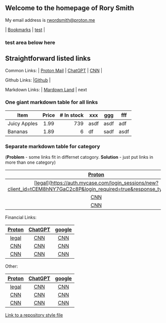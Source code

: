 ## Welcome to the homepage of Rory Smith
My email address is rwordsmith@proton.me


| [Bookmarks](bookmarks.md) |  [test](test.md)  |



### test area below here
## Straightforward listed links
Common Links:
| [Proton Mail](https://mail.proton.me/u/0/inbox)      | [ChatGPT](https://chat.openai.com)       | [CNN](https://www.cnn.com)      |

Github Links:
|[Github](github.com) | 

Markdown Links:
| [Mardown Land](https://markdown.land) | next

### One giant markdown table for all links

| Item         | Price | # In stock |  xxx  |  ggg  |  fff |
|--------------|:-----:|-----------:|-------|-------|------|
| Juicy Apples |  1.99 |        739 | asdf  |  asdf  | adf |
| Bananas      |  1.89 |          6 |   df   | sadf  | asdf|


### Separate markdown table for category 
(**Problem** - some links fit in differnet catogory.  **Solution** - just put links in more than one category)


| [Proton](https://mail.proton.me/u/0/inbox) | [ChatGPT](https://chat.openai.com)           |              [google](https://www.google.com/)       |
|:-----------------------------:|:---------------------:|:-----------------------------:|
| [[legal]()](https://auth.mycase.com/login_sessions/new?client_id=tCEM8hNY7GaC2c8P&login_required=true&response_type=code)     | [CNN](https://www.cnn.com) | [CNN](https://www.cnn.com) |
| [CNN](https://www.cnn.com)     | [CNN](https://www.cnn.com) | [CNN](https://www.cnn.com) |
| [CNN](https://www.cnn.com)     | [CNN](https://www.cnn.com) | [CNN](https://www.cnn.com) |



Financial Links:  

| [Proton](https://mail.proton.me/u/0/inbox) | [ChatGPT](https://chat.openai.com)           |              [google](https://www.google.com/)       |
|:-----------------------------:|:---------------------:|:-----------------------------:|
| [legal](https://auth.mycase.com/)     | [CNN](https://www.cnn.com) | [CNN](https://www.cnn.com) |
| [CNN](https://www.cnn.com)     | [CNN](https://www.cnn.com) | [CNN](https://www.cnn.com) |
| [CNN](https://www.cnn.com)     | [CNN](https://www.cnn.com) | [CNN](https://www.cnn.com) |


Other:

| [Proton](https://mail.proton.me/u/0/inbox) | [ChatGPT](https://chat.openai.com)           |              [google](https://www.google.com/)       |
|:-----------------------------:|:---------------------:|:-----------------------------:|
| [legal](https://auth.mycase.com)     | [CNN](https://www.cnn.com) | [CNN](https://www.cnn.com) |
| [CNN](https://www.cnn.com)     | [CNN](https://www.cnn.com) | [CNN](https://www.cnn.com) |
| [CNN](https://www.cnn.com)     | [CNN](https://www.cnn.com) | [CNN](https://www.cnn.com) |


[Link to a repository style file](style.css)





